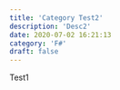 ```yaml
---
title: 'Category Test2'
description: 'Desc2'
date: 2020-07-02 16:21:13
category: 'F#'
draft: false
---
```


Test1
